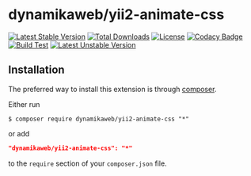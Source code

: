 dynamikaweb/yii2-animate-css 
============================
[![Latest Stable Version](https://img.shields.io/github/v/release/dynamikaweb/yii2-animate-css)](https://github.com/dynamikaweb/yii2-animate-css/releases)
[![Total Downloads](https://poser.pugx.org/dynamikaweb/yii2-animate-css/downloads)](https://packagist.org/packages/dynamikaweb/yii2-animate-css)
[![License](https://poser.pugx.org/dynamikaweb/yii2-animate-css/license)](https://github.com/dynamikaweb/yii2-animate-css/blob/master/LICENSE.txt)
[![Codacy Badge](https://app.codacy.com/project/badge/Grade/19c5e80fc85d4d27956fba4be515bbbd)](https://www.codacy.com/gh/dynamikaweb/yii2-animate-css/dashboard?utm_source=github.com&amp;utm_medium=referral&amp;utm_content=dynamikaweb/yii2-animate-css&amp;utm_campaign=Badge_Grade)
[![Build Test](https://scrutinizer-ci.com/g/dynamikaweb/yii2-animate-css/badges/build.png?b=master)](https://scrutinizer-ci.com/g/dynamikaweb/yii2-animate-css/)
[![Latest Unstable Version](https://poser.pugx.org/dynamikaweb/yii2-animate-css/v/unstable)](https://github.com/dynamikaweb/yii2-animate-css/find/master)


Installation
------------
The preferred way to install this extension is through [composer](http://getcomposer.org/download/).

Either run

```SHELL
$ composer require dynamikaweb/yii2-animate-css "*"
```

or add

```JSON
"dynamikaweb/yii2-animate-css": "*"
```

to the `require` section of your `composer.json` file.